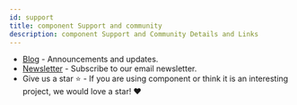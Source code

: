 ```yaml
---
id: support
title: component Support and community
description: component Support and Community Details and Links
---
```


- [Blog](https://component.io/blog/) - Announcements and updates.
- [Newsletter](https://mailchi.mp/spotify/component-community) - Subscribe to
  our email newsletter.
- Give us a star ⭐️ - If you are using component or think it is an interesting
  project, we would love a star! ❤️